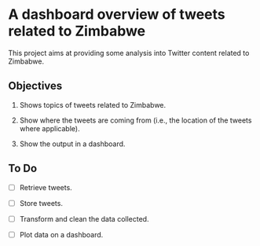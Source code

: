 # A dashboard overview of tweets related to Zimbabwe

This project aims at providing some analysis into Twitter content related to Zimbabwe.

## Objectives

1. Shows topics of tweets related to Zimbabwe.

2. Show where the tweets are coming from (i.e., the location of the tweets where applicable).

3. Show the output in a dashboard.

## To Do

- [ ] Retrieve tweets.

- [ ] Store tweets.

- [ ] Transform and clean the data collected.

- [ ] Plot data on a dashboard.